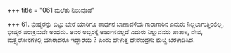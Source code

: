 +++
title = "061 ಮಲೆತು ನಿಲುವೊಡೆ"

+++
61.  ಭೀಷ್ಮರನ್ನು ಬಿಟ್ಟು ಬೇರೆ ಯಾರಿಗೂ ಪಾರ್ಥನ ಬಾಣಾವಳಿಯ ಗಾರಾಗಾರಿನ ಎದುರು ನಿಲ್ಲಲಾಗುತ್ತಿರಲಿಲ್ಲ. ಭೀಷ್ಮರ ಪರಾಕ್ರಮವೇ ಅಂಥದು. ಅವರ ಅಬ್ಬರಕ್ಕೆ ಅರ್ಜುನನಲ್ಲದೆ ಎದುರು ನಿಲ್ಲುವವರು ಪಾತಾಳ, ದೇವ, ಮತ್ರ್ಯಲೋಕಗಳಲ್ಲಿ ಯಾರಾದರೂ  ಇದ್ದಾರೆಯೆ ? ಎಂದು ಹೇಳುತ್ತ ದೇವೇಂದ್ರನು ಮೆಚ್ಚಿ ಬೆರಳಾಡಿಸಿದ.